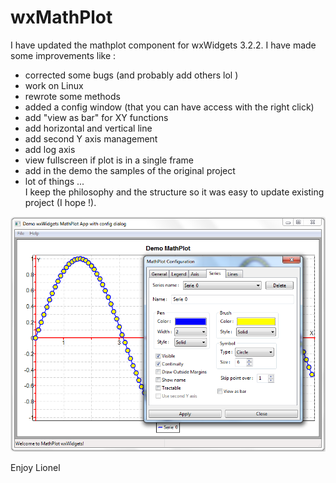# wxMathPlot

I have updated the mathplot component for wxWidgets 3.2.2.
I have made some improvements like :
- corrected some bugs (and probably add others lol )
- work on Linux
- rewrote some methods
- added a config window (that you can have access with the right click)
- add "view as bar" for XY functions
- add horizontal and vertical line
- add second Y axis management
- add log axis
- view fullscreen if plot is in a single frame
- add in the demo the samples of the original project
- lot of things ...<br>
I keep the philosophy and the structure so it was easy to update existing project (I hope !).

![Demo](Demo.png "Demo")  

Enjoy
Lionel
